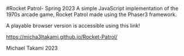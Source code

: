 #Rocket Patrol- Spring 2023
A simple JavaScript implementation of the 1970s arcade game, Rocket Patrol made using the Phaser3 framework.

A playable browser version is accessible using this link!

https://micha3ltakami.github.io/Rocket-Patrol/

Michael Takami
2023
